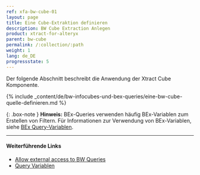 ```yaml
---
ref: xfa-bw-cube-01
layout: page
title: Eine Cube-Extraktion definieren
description: BW Cube Extraction Anlegen
product: xtract-for-alteryx
parent: bw-cube
permalink: /:collection/:path
weight: 1
lang: de_DE
progressstate: 5
---
```


Der folgende Abschnitt beschreibt die Anwendung der Xtract Cube Komponente.<br>


{% include _content/de/bw-infocubes-und-bex-queries/eine-bw-cube-quelle-definieren.md %}

{: .box-note }
**Hinweis:** 
BEx-Queries verwenden häufig BEx-Variablen zum Erstellen von Filtern. Für Informationen zur Verwendung von BEx-Variablen, siehe [BEx Query-Variablen](./variablen).


****
#### Weiterführende Links
- [Allow external access to BW Queries](https://kb.theobald-software.com/general/allow-external-access-to-bw-queries)
- [Query Variablen](./variablen)
